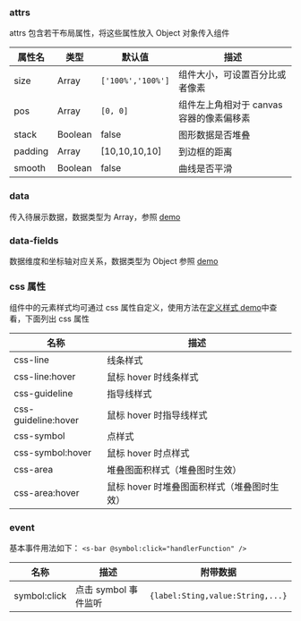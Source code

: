 ### attrs

attrs 包含若干布局属性，将这些属性放入 Object 对象传入组件

| 属性名 | 类型  | 默认值            | 描述                                     |
| ------ | ----- | ----------------- | ---------------------------------------- |
| size   | Array | `['100%','100%']` | 组件大小，可设置百分比或者像素           |
| pos    | Array | `[0, 0]`          | 组件左上角相对于 canvas 容器的像素偏移素 |
| stack    | Boolean | false          | 图形数据是否堆叠 |
| padding    | Array | [10,10,10,10]         | 到边框的距离 |
| smooth    | Boolean | false         | 曲线是否平滑 |

### data

传入待展示数据，数据类型为 Array，参照 [demo](#/demo/line/default)

### data-fields

数据维度和坐标轴对应关系，数据类型为 Object 参照 [demo](#/demo/line/default)

### css 属性

组件中的元素样式均可通过 css 属性自定义，使用方法在[定义样式 demo](#/demo/line/style)中查看，下面列出 css 属性

| 名称                | 描述                                        |
| ------------------- | ------------------------------------------- |
| css-line            | 线条样式                                    |
| css-line:hover      | 鼠标 hover 时线条样式                       |
| css-guideline       | 指导线样式                                  |
| css-guideline:hover | 鼠标 hover 时指导线样式                     |
| css-symbol          | 点样式                                      |
| css-symbol:hover    | 鼠标 hover 时点样式                         |
| css-area            | 堆叠图面积样式（堆叠图时生效）              |
| css-area:hover      | 鼠标 hover 时堆叠图面积样式（堆叠图时生效） |

### event

基本事件用法如下：
`<s-bar @symbol:click="handlerFunction" />`

| 名称         | 描述                 | 附带数据                         |
| ------------ | -------------------- | -------------------------------- |
| symbol:click | 点击 symbol 事件监听 | `{label:Sting,value:String,...}` |
